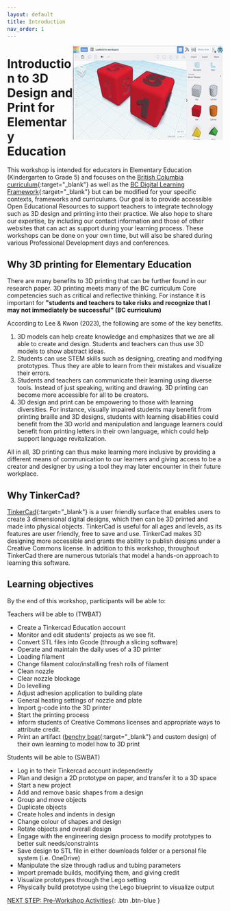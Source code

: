 ```yaml
---
layout: default
title: Introduction 
nav_order: 1
---
```

<img src="images/tinkercad-logo.png" style="float:right;width:350px;height:220px;"> 

# Introduction to 3D Design and Print for Elementary Education
This workshop is intended for educators in Elementary Education (Kindergarten to Grade 5) and focuses on the [British Columbia curriculum](https://curriculum.gov.bc.ca/){:target="_blank"} as well as the [BC Digital Learning Framework](https://www2.gov.bc.ca/assets/gov/education/kindergarten-to-grade-12/teach/teaching-tools/digital-literacy-framework.pdf){:target="_blank"} but can be modified for your specific contexts, frameworks and curriculums. Our goal is to provide accessible Open Educational Resources to support teachers to integrate technology such as 3D design and printing into their practice. We also hope to share our expertise, by including our contact information and those of other websites that can act as support during your learning process. These workshops can be done on your own time, but will also be shared during various Professional Development days and conferences. 

## Why 3D printing for Elementary Education 
There are many benefits to 3D printing that can be further found in our research paper. 3D printing meets many of the BC curriculum Core competencies such as critical and reflective thinking. For instance it is important for **"students and teachers to take risks and recognize that I may not immediately be successful" (BC curriculum)**

According to Lee & Kwon (2023), the following are some of the key benefits.
1. 3D models can help create knowledge and emphasizes that we are all able to create and design. Students and teachers can thus use 3D models to show abstract ideas.
2. Students can use STEM skills such as designing, creating and modifying prototypes. Thus they are able to learn from their mistakes and visualize their errors.
3. Students and teachers can communicate their learning using diverse tools. Instead of just speaking, writing and drawing. 3D printing can become more accessible for all to be creators.
4. 3D design and print can be empowering to those with learning diversities. For instance, visually impaired students may benefit from printing braille and 3D designs, students with learning disabilities could benefit from the 3D world and manipulation and language learners could benefit from printing letters in their own language, which could help support language revitalization.

All in all, 3D printing can thus make learning more inclusive by providing a different means of communication to our learners and giving access to be a creator and designer by using a tool they may later encounter in their future workplace.
  
## Why TinkerCad? 

[TinkerCad](http://tinkercad.com){:target="_blank"} is a user friendly surface that enables users to create 3 dimensional digital designs, which then can be 3D printed and made into physical objects. TinkerCad is useful for all ages and levels, as its features are user friendly, free to save and use. TinkerCad makes 3D designing more accessible and grants the ability to publish designs under a Creative Commons license. In addition to this workshop, throughout TinkerCad there are numerous tutorials that model a hands-on approach to learning this software. 

## Learning objectives
By the end of this workshop, participants will be able to:

Teachers will be able to (TWBAT)
- Create a Tinkercad Education account
- Monitor and edit students' projects as we see fit.
- Convert STL files into Gcode (through a slicing software)
- Operate and maintain the daily uses of a 3D printer
- Loading filament
- Change filament color/installing fresh rolls of filament
- Clean nozzle
- Clear nozzle blockage
- Do levelling
- Adjust adhesion application to building plate
- General heating settings of nozzle and plate
- Import g-code into the 3D printer
- Start the printing process
- Inform students of Creative Commons licenses and appropriate ways to attribute credit.
- Print an artifact ([benchy boat](https://www.thingiverse.com/thing:763622){:target="_blank"} and custom design) of their own learning to model how to 3D print

Students will be able to (SWBAT)
- Log in to their Tinkercad account independently
- Plan and design a 2D prototype on paper, and transfer it to a 3D space
- Start a new project
- Add and remove basic shapes from a design
- Group and move objects
- Duplicate objects
- Create holes and indents in design
- Change colour of shapes and design
- Rotate objects and overall design
- Engage with the engineering design process to modify prototypes to better suit needs/constraints
- Save design to STL file in either downloads folder or a personal file system (i.e. OneDrive)
- Manipulate the size through radius and tubing parameters
- Import premade builds, modifying them, and giving credit
- Visualize prototypes through the Lego setting
- Physically build prototype using the Lego blueprint to visualize output

[NEXT STEP: Pre-Workshop Activities](pre-workshop.html){: .btn .btn-blue }
